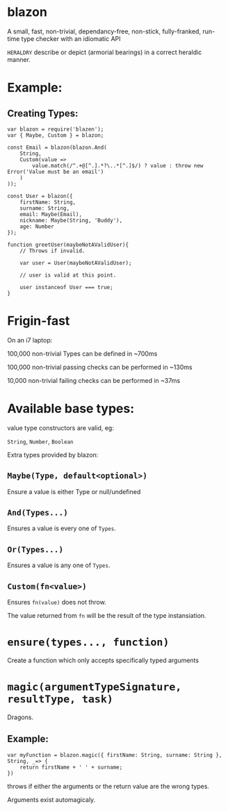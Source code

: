 # blazon

A small, fast, non-trivial, dependancy-free, non-stick, fully-franked, run-time type checker with an idiomatic API

`HERALDRY`
describe or depict (armorial bearings) in a correct heraldic manner.

# Example:

## Creating Types:
```
var blazon = require('blazen');
var { Maybe, Custom } = blazon;

const Email = blazon(blazon.And(
    String,
    Custom(value =>
        value.match(/^.+@[^.].*?\..*[^.]$/) ? value : throw new Error('Value must be an email')
    )
));

const User = blazon({
    firstName: String,
    surname: String,
    email: Maybe(Email),
    nickname: Maybe(String, 'Buddy'),
    age: Number
});

function greetUser(maybeNotAValidUser){
    // Throws if invalid.

    var user = User(maybeNotAValidUser);

    // user is valid at this point.

    user instanceof User === true;
}

```

# Frigin-fast

On an i7 laptop:

100,000 non-trivial Types can be defined in ~700ms

100,000 non-trivial passing checks can be performed in ~130ms

10,000 non-trivial failing checks can be performed in ~37ms

# Available base types:

value type constructors are valid, eg:

`String`, `Number`, `Boolean`

Extra types provided by blazon:

## `Maybe(Type, default<optional>)`

Ensure a value is either Type or null/undefined

## `And(Types...)`

Ensures a value is every one of `Types`.

## `Or(Types...)`

Ensures a value is any one of `Types`.

## `Custom(fn<value>)`

Ensures `fn(value)` does not throw.

The value returned from `fn` will be the result of the type instansiation.

# `ensure(types..., function)`

Create a function which only accepts specifically typed arguments

# `magic(argumentTypeSignature, resultType, task)`

Dragons.

## Example:

```
var myFunction = blazon.magic({ firstName: String, surname: String }, String, _=> {
    return firstName + ' ' + surname;
})
```

throws if either the arguments or the return value are the wrong types.

Arguments exist automagicaly.